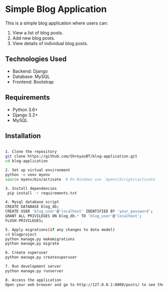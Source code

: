 # Simple Blog Application

This is a simple blog application where users can:
1. View a list of blog posts.
2. Add new blog posts.
3. View details of individual blog posts.

## Technologies Used
- Backend: Django
- Database: MySQL
- Frontend: Bootstrap

## Requirements
- Python 3.6+
- Django 3.2+
- MySQL

## Installation

```bash

1. Clone the repository
git clone https://github.com/ShreyasBT/blog-application.git
cd blog-application

2. Set up virtual environment
python -m venv myenv
source myenv/bin/activate  # On Windows use `myenv\Scripts\activate`

3. Install dependencies
 pip install -r requirements.txt

4. Mysql database script
CREATE DATABASE blog_db;
CREATE USER 'blog_user'@'localhost' IDENTIFIED BY 'your_password';
GRANT ALL PRIVILEGES ON blog_db.* TO 'blog_user'@'localhost';
FLUSH PRIVILEGES;

5. Apply migrations(if any changes to data model)
cd blogproject
python manage.py makemigrations
python manage.py migrate

6. Create superuser
python manage.py createsuperuser

7. Run development server
python manage.py runserver

8. Access the application
Open your web browser and go to http://127.0.0.1:8000/posts/ to see the list of blog posts.




